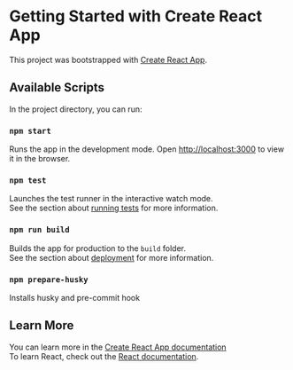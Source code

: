 # Getting Started with Create React App

This project was bootstrapped with [Create React App](https://github.com/facebook/create-react-app).

## Available Scripts

In the project directory, you can run:

### `npm start`

Runs the app in the development mode.
Open [http://localhost:3000](http://localhost:3000) to view it in the browser.

### `npm test`

Launches the test runner in the interactive watch mode.\
See the section about [running tests](https://facebook.github.io/create-react-app/docs/running-tests) for more information.

### `npm run build`

Builds the app for production to the `build` folder.\
See the section about [deployment](https://facebook.github.io/create-react-app/docs/deployment) for more information.

### `npm prepare-husky`

Installs husky and pre-commit hook

## Learn More

You can learn more in the [Create React App documentation](https://facebook.github.io/create-react-app/docs/getting-started)\
To learn React, check out the [React documentation](https://reactjs.org/).
